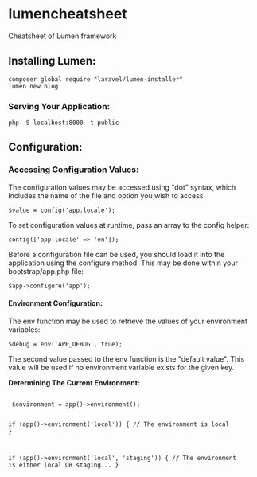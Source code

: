 # lumencheatsheet
Cheatsheet of Lumen framework

<h2>Installing Lumen:</h2>
<code>composer global require "laravel/lumen-installer"
lumen new blog</code>

<h3>Serving Your Application:</h3>

<code>php -S localhost:8000 -t public</code>

<h2>Configuration:</h2>

<h3>Accessing Configuration Values:</h3>
The configuration values may be accessed using "dot" syntax, which includes the name of the file and option you wish to access

<code>$value = config('app.locale');</code>

To set configuration values at runtime, pass an array to the config helper:

<code>config(['app.locale' => 'en']);</code>

Before a configuration file can be used, you should load it into the application using the configure method. This may be done within your bootstrap/app.php file:

<code>$app->configure('app');</code>

<h4>Environment Configuration:</h4>

The env function may be used to retrieve the values of your environment variables:

<code>$debug = env('APP_DEBUG', true);</code>

The second value passed to the env function is the "default value". This value will be used if no environment variable exists for the given key.

<b>Determining The Current Environment:</b>

<code>
 $environment = app()->environment();
 
 if (app()->environment('local')) {
    // The environment is local
}
 
if (app()->environment('local', 'staging')) {
    // The environment is either local OR staging...
}
</code>


